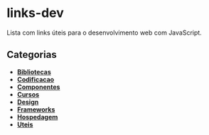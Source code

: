 # links-dev
Lista com links úteis para o desenvolvimento web com JavaScript.

## Categorias

- __[Bibliotecas](links/bibliotecas.md)__
- __[Codificacao](links/codificacao.md)__
- __[Componentes](links/componentes.md)__
- __[Cursos](links/cursos.md)__
- __[Design](links/design.md)__
- __[Frameworks](links/frameworks.md)__
- __[Hospedagem](links/hospedagem.md)__
- __[Uteis](links/uteis.md)__